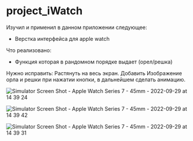 # project_iWatch
Изучил и применил в данном приложении следующее:
* Верстка интерфейса для apple watch 

Что реализовано:
* Функция которая в рандомном порядке выдает (орел/решка)

Нужно исправить:
Растянуть на весь экран. Добавить Изображение орла и решки при нажатии кнопки, в дальнейшем сделать анимацию. 

![Simulator Screen Shot - Apple Watch Series 7 - 45mm - 2022-09-29 at 14 39 24](https://user-images.githubusercontent.com/91013665/193023275-25fe9bf4-9d3c-4976-a1be-f228b66b7750.png)

![Simulator Screen Shot - Apple Watch Series 7 - 45mm - 2022-09-29 at 14 39 42](https://user-images.githubusercontent.com/91013665/193023309-694d657c-11a5-49f5-a34f-86fe72f115f2.png)

![Simulator Screen Shot - Apple Watch Series 7 - 45mm - 2022-09-29 at 14 39 31](https://user-images.githubusercontent.com/91013665/193023321-c90ea947-d42a-4cf7-9424-1a7ea1a386a7.png)
